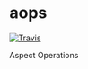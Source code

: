 # aops

[![Travis](https://img.shields.io/travis/sergey-astapov/aops.svg)](https://travis-ci.org/sergey-astapov/aops)

Aspect Operations
